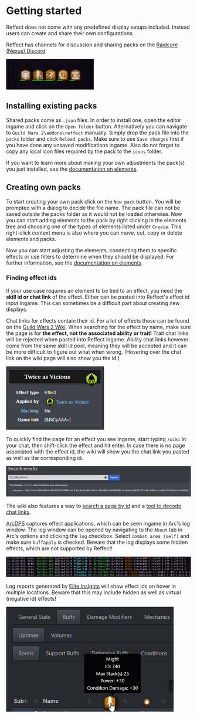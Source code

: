 # Getting started
Reffect does not come with any predefined display setups included.
Instead users can create and share their own configurations.

Reffect has channels for discussion and sharing packs on the [Raidcore (Nexus) Discord](https://discord.gg/raidcore).

![Boons display](./img/boons.png)

## Installing existing packs
Shared packs come as `.json` files.
In order to install one, open the editor ingame and click on the `Open folder` button.
Alternatively you can navigate to `Guild Wars 2\addons\reffect` manually.
Simply drop the pack file into the `packs` folder and click `Reload packs`.
Make sure to use `Save changes` first if you have done any unsaved modifications ingame.
Also do not forget to copy any local icon files required by the pack to the `icons` folder.

If you want to learn more about making your own adjustments the pack(s) you just installed, see the [documentation on elements](./elements.md).

## Creating own packs
To start creating your own pack click on the `New pack` button.
You will be prompted with a dialog to decide the file name.
The pack file can not be saved outside the packs folder as it would not be loaded otherwise.
Now you can start adding elements to the pack by right clicking in the elements tree and choosing one of the types of elements listed under `Create`.
This right-click context menu is also where you can move, cut, copy or delete elements and packs.

Now you can start adjusting the elements, connecting them to specific effects or use filters to determine when they should be displayed.
For further information, see the [documentation on elements](./elements.md).

### Finding effect ids
If your use case requires an element to be tied to an effect, you need the **skill id or chat link** of the effect.
Either can be pasted into Reffect's effect id input ingame.
This can sometimes be a difficult part about creating new displays.

Chat links for effects contain their id.
For a lot of effects these can be found on the [Guild Wars 2 Wiki](https://wiki.guildwars2.com).
When searching for the effect by name, make sure the page is for **the effect, not the associated ability or trait!**
Trait chat links will be rejected when pasted into Reffect ingame.
Ability chat links however come from the same skill id pool, meaning they will be accepted and it can be more difficult to figure out what when wrong.
(Hovering over the chat link on the wiki page will also show you the id.)

![Wiki page for an effect](./img/wiki-effect.png)

To quickly find the page for an effect you see ingame, start typing `/wiki` in your chat, then shift-click the effect and hit enter.
In case there is no page associated with the effect id, the wiki will show you the chat link you pasted as well as the corresponding id.

![Wiki chat link search with no results](./img/wiki-no-result.png)

The wiki also features a way to [search a page by id](https://wiki.guildwars2.com/wiki/Special:RunQuery/Search_by_id) and a [tool to decode chat links](https://wiki.guildwars2.com/wiki/Widget:Chat_link_decoder).

[ArcDPS](https://deltaconnected.com/arcdps/) captures effect applications, which can be seen ingame in Arc's log window.
The log window can be opened by navigating to the `About` tab in Arc's options and clicking the `log` checkbox.
Select `combat area (self)` and make sure `buffapply` is checked.
Beware that the log displays some hidden effects, which are not supported by Reffect!

![Effect ids in ArcDPS log window](./img/id-arc.png)

Log reports generated by [Elite Insights](https://github.com/baaron4/GW2-Elite-Insights-Parser) will show effect ids on hover in multiple locations.
Beware that this may include hidden as well as virtual (negative id) effects!

![Effect id in Elite Insights log report](./img/id-log.png)
